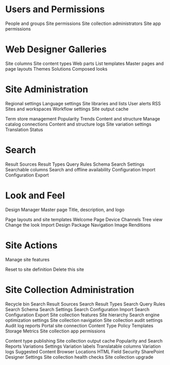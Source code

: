 # Users and Permissions
People and groups
Site permissions
Site collection administrators
Site app permissions

# Web Designer Galleries
Site columns
Site content types
Web parts
List templates
Master pages and page layouts
Themes
Solutions
Composed looks

# Site Administration
Regional settings
Language settings
Site libraries and lists
User alerts
RSS
Sites and workspaces
Workflow settings
Site output cache


Term store management
Popularity Trends
Content and structure
Manage catalog connections
Content and structure logs
Site variation settings
Translation Status

# Search
Result Sources
Result Types
Query Rules
Schema
Search Settings
Searchable columns
Search and offline availability
Configuration Import
Configuration Export

# Look and Feel
Design Manager
Master page
Title, description, and logo


Page layouts and site templates
Welcome Page
Device Channels
Tree view
Change the look
Import Design Package
Navigation
Image Renditions

# Site Actions
Manage site features


Reset to site definition
Delete this site

# Site Collection Administration
Recycle bin
Search Result Sources
Search Result Types
Search Query Rules
Search Schema
Search Settings
Search Configuration Import
Search Configuration Export
Site collection features
Site hierarchy
Search engine optimization settings
Site collection navigation
Site collection audit settings
Audit log reports
Portal site connection
Content Type Policy Templates
Storage Metrics
Site collection app permissions


Content type publishing
Site collection output cache
Popularity and Search Reports
Variations Settings
Variation labels
Translatable columns
Variation logs
Suggested Content Browser Locations
HTML Field Security
SharePoint Designer Settings
Site collection health checks
Site collection upgrade